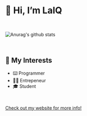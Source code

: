 # 👋 Hi, I’m LaIQ

<br>

![Anurag's github stats](https://github-readme-stats.vercel.app/api?username=kubgus&count_private=true&show_icons=true&theme=dark&icon_color=ffc83d)

<br>

## 👀 My Interests

- ⌨️ Programmer
- 👨‍💼 Entrepeneur
- 🎓 Student

<br>

[Check out my website for more info!](https://gustafik.com/)
